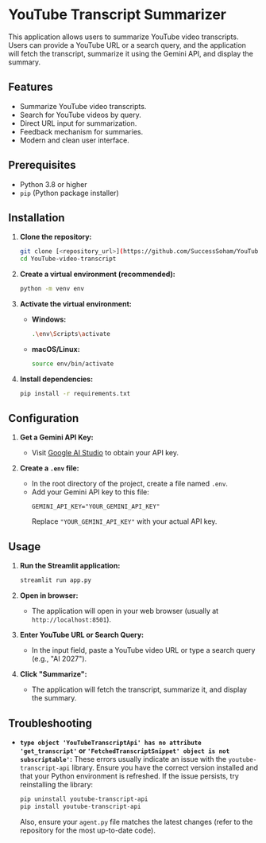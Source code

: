 # YouTube Transcript Summarizer

This application allows users to summarize YouTube video transcripts. Users can provide a YouTube URL or a search query, and the application will fetch the transcript, summarize it using the Gemini API, and display the summary.

## Features

*   Summarize YouTube video transcripts.
*   Search for YouTube videos by query.
*   Direct URL input for summarization.
*   Feedback mechanism for summaries.
*   Modern and clean user interface.

## Prerequisites

*   Python 3.8 or higher
*   `pip` (Python package installer)

## Installation

1.  **Clone the repository:**
    ```bash
    git clone [<repository_url>](https://github.com/SuccessSoham/YouTube-video-transcript)
    cd YouTube-video-transcript
    ```

2.  **Create a virtual environment (recommended):**
    ```bash
    python -m venv env
    ```

3.  **Activate the virtual environment:**

    *   **Windows:**
        ```bash
        .\env\Scripts\activate
        ```

    *   **macOS/Linux:**
        ```bash
        source env/bin/activate
        ```

4.  **Install dependencies:**
    ```bash
    pip install -r requirements.txt
    ```

## Configuration

1.  **Get a Gemini API Key:**
    *   Visit [Google AI Studio](https://aistudio.google.com/app/apikey) to obtain your API key.

2.  **Create a `.env` file:**
    *   In the root directory of the project, create a file named `.env`.
    *   Add your Gemini API key to this file:
        ```
        GEMINI_API_KEY="YOUR_GEMINI_API_KEY"
        ```
        Replace `"YOUR_GEMINI_API_KEY"` with your actual API key.

## Usage

1.  **Run the Streamlit application:**
    ```bash
    streamlit run app.py
    ```

2.  **Open in browser:**
    *   The application will open in your web browser (usually at `http://localhost:8501`).

3.  **Enter YouTube URL or Search Query:**
    *   In the input field, paste a YouTube video URL or type a search query (e.g., "AI 2027").

4.  **Click "Summarize":**
    *   The application will fetch the transcript, summarize it, and display the summary.

## Troubleshooting

*   **`type object 'YouTubeTranscriptApi' has no attribute 'get_transcript'` or `'FetchedTranscriptSnippet' object is not subscriptable'`:** These errors usually indicate an issue with the `youtube-transcript-api` library. Ensure you have the correct version installed and that your Python environment is refreshed. If the issue persists, try reinstalling the library:
    ```bash
    pip uninstall youtube-transcript-api
    pip install youtube-transcript-api
    ```
    Also, ensure your `agent.py` file matches the latest changes (refer to the repository for the most up-to-date code).
